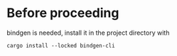 # Before proceeding
bindgen is needed, install it in the project directory with
```
cargo install --locked bindgen-cli
```
